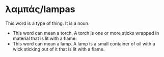 # λαμπάς/lampas
This word is a type of thing. It is a noun.

* This word can mean a torch. A torch is one or more sticks wrapped in material that is lit with a flame. 
* This word can mean a lamp. A lamp is a small container of oil with a wick sticking out of it that is lit with a flame.
